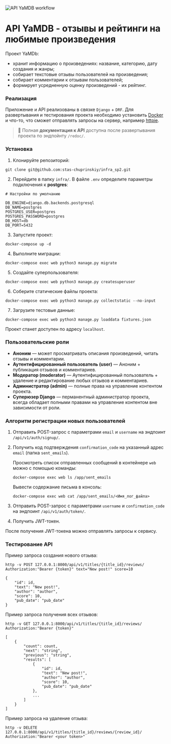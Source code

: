 ![API YaMDB workflow](https://github.com/github/stas-chuprinskiy/yamdb_final/actions/workflows/yamdb_workflow.yml/badge.svg?branch=master)


# API YaMDB - отзывы и рейтинги на любимые произведения

Проект YaMDb:

- хранит информацию о произведениях: название, категорию, дату создания и жанры;
- собирает текстовые отзывы пользователей на произведения;
- собирает комментарии к отзывам пользователей;
- формирует усредненную оценку произведений - их рейтинг.


### Реализация

Приложение и API реализованы в связке `Django` + `DRF`. Для развертывания и тестирования
проекта необходимо установить [Docker](https://docs.docker.com/engine/install/) и что-то,
что сможет отправлять запросы на сервер, например [httpie](https://httpie.io/docs/cli).

> 📘 Полная **документация к API** доступна после развертывания проекта по эндпойнту `/redoc/`.


### Установка

1. Клонируйте репозиторий:

```
git clone git@github.com:stas-chuprinskiy/infra_sp2.git
```

2. Перейдите в папку `infra/`. В файле `.env` определите параметры подключения к **postgres**:

```
# Настройки по умолчанию

DB_ENGINE=django.db.backends.postgresql
DB_NAME=postgres
POSTGRES_USER=postgres
POSTGRES_PASSWORD=postgres
DB_HOST=db
DB_PORT=5432
```

3. Запустите проект:

```
docker-compose up -d
```

4. Выполните миграции:

```
docker-compose exec web python3 manage.py migrate
```

5. Создайте суперпользователя:

```
docker-compose exec web python3 manage.py createsuperuser
```

6. Соберите статические файлы проекта:

```
docker-compose exec web python3 manage.py collectstatic --no-input
```

7. Загрузите тестовые данные:

```
docker-compose exec web python3 manage.py loaddata fixtures.json
```

Проект станет доступен по адресу `localhost`.


### Пользовательские роли
* **Аноним** — может просматривать описания произведений, читать отзывы и комментарии.
* **Аутентифицированный пользователь (user)** — Аноним + публикация отзывов и комментариев.
* **Модератор (moderator)** — Аутентифицированный пользователь + удаление и редактирование
любых отзывов и комментариев.
* **Администратор (admin)** — полные права на управление контентом проекта.
* **Суперюзер Django** — перманентный администратор проекта, всегда обладает полными правами 
на управление контентом вне зависимости от роли.


### Алгоритм регистрации новых пользователей
1. Отправить POST-запрос с параметрами `email` и `username` на эндпоинт `/api/v1/auth/signup/`.
2. Получить код подтверждения `confirmation_code` на указанный адрес `email` (папка `sent_emails`).
	
	Просмотреть список отправленных сообщений в контейнере `web` можно с помощью команды:
	
	```
	docker-compose exec web ls /app/sent_emails
	```
	
	Вывести содержание письма в консоль:
	
	```
	docker-compose exec web cat /app/sent_emails/<Имя_лог_файла>
	```
	
3. Отправить POST-запрос с параметрами `username` и `confirmation_code` на эндпоинт `/api/v1/auth/token/`.
4. Получить JWT-токен.

После получения JWT-токена можно отправлять запросы к сервису.


### Тестирование API

Пример запроса создания нового отзыва:

```
http -v POST 127.0.0.1:8000/api/v1/titles/{title_id}/reviews/ Authorization:"Bearer {token}" text="New post!" score=10
```

```
{
    "id": id,
    "text": "New post!",
    "author": "author",
    "score": 10,
    "pub_date": "pub_date"
}
```

Пример запроса получения всех отзывов:

```
http -v GET 127.0.0.1:8000/api/v1/titles/{title_id}/reviews/ Authorization:"Bearer {token}"
```

```
[
    {
        "count": count,
        "next": "string",
        "previous": "string",
        "results": [
            {
                "id": id,
                "text": "New post!",
                "author": "author",
                "score": 10,
                "pub_date": "pub_date"
            },
            ...
        ]
    }
]
```

Пример запроса на удаление отзыва:

```
http -v DELETE 127.0.0.1:8000/api/v1/titles/{title_id}/reviews/{review_id}/ Authorization:"Bearer <your token>"
```
